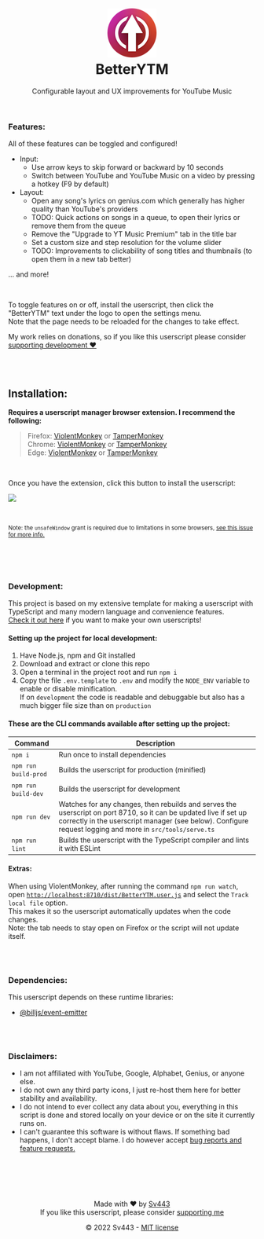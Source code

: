 <div style="text-align: center;" align="center">

<h1><img src="./assets/icon/icon.png" /><br>BetterYTM</h1>

Configurable layout and UX improvements for YouTube Music

</div>
<br>

### Features:
All of these features can be toggled and configured!
- Input:
  - Use arrow keys to skip forward or backward by 10 seconds
  - Switch between YouTube and YouTube Music on a video by pressing a hotkey (F9 by default) <!-- TODO: make configurable -->
- Layout:
  - Open any song's lyrics on genius.com which generally has higher quality than YouTube's providers
  - TODO: Quick actions on songs in a queue, to open their lyrics or remove them from the queue
  - Remove the "Upgrade to YT Music Premium" tab in the title bar
  - Set a custom size and step resolution for the volume slider
  - TODO: Improvements to clickability of song titles and thumbnails (to open them in a new tab better)
  
... and more!

<br>

To toggle features on or off, install the userscript, then click the "BetterYTM" text under the logo to open the settings menu.  
Note that the page needs to be reloaded for the changes to take effect.  
  
My work relies on donations, so if you like this userscript please consider [supporting development ❤️](https://github.com/sponsors/Sv443)

<br><br>

## Installation:
**Requires a userscript manager browser extension. I recommend the following:**
> Firefox: [ViolentMonkey](https://addons.mozilla.org/en-US/firefox/addon/violentmonkey/) or [TamperMonkey](https://addons.mozilla.org/en-US/firefox/addon/tampermonkey/)  
> Chrome: [ViolentMonkey](https://chrome.google.com/webstore/detail/violentmonkey/jinjaccalgkegednnccohejagnlnfdag) or [TamperMonkey](https://chrome.google.com/webstore/detail/tampermonkey/dhdgffkkebhmkfjojejmpbldmpobfkfo)  
> Edge: [ViolentMonkey](https://microsoftedge.microsoft.com/addons/detail/violentmonkey/eeagobfjdenkkddmbclomhiblgggliao?hl=en-GB&gl=DE) or [TamperMonkey](https://microsoftedge.microsoft.com/addons/detail/tampermonkey/iikmkjmpaadaobahmlepeloendndfphd)

<br>

Once you have the extension, click this button to install the userscript:  
  
<!-- <a href="https://github.com/Sv443/BetterYTM/raw/main/BetterYTM.user.js" target="_blank"><img src="https://img.shields.io/badge/Install-%E2%96%BA-039e10" height="24"></a> -->
<a href="https://github.com/Sv443/BetterYTM/raw/main/BetterYTM.user.js" target="_blank"><img src="https://img.shields.io/badge/Install-%E2%96%BA-039e10" height="24"></a>

<br>

<sub>

Note: the `unsafeWindow` grant is required due to limitations in some browsers, [see this issue for more info.](https://github.com/Sv443/BetterYTM/issues/18#show_issue)

</sub>

<br><br><br>

### Development:
This project is based on my extensive template for making a userscript with TypeScript and many modern language and convenience features.  
[Check it out here](https://github.com/Sv443/Userscript.ts) if you want to make your own userscripts!  
  
#### Setting up the project for local development:
1. Have Node.js, npm and Git installed
2. Download and extract or clone this repo
3. Open a terminal in the project root and run `npm i`
4. Copy the file `.env.template` to `.env` and modify the `NODE_ENV` variable to enable or disable minification.  
  If on `development` the code is readable and debuggable but also has a much bigger file size than on `production`

#### These are the CLI commands available after setting up the project:
| Command | Description |
| --- | --- |
| `npm i` | Run once to install dependencies |
| `npm run build-prod` | Builds the userscript for production (minified) |
| `npm run build-dev` | Builds the userscript for development |
| `npm run dev` | Watches for any changes, then rebuilds and serves the userscript on port 8710, so it can be updated live if set up correctly in the userscript manager (see below). Configure request logging and more in `src/tools/serve.ts` |
| `npm run lint` | Builds the userscript with the TypeScript compiler and lints it with ESLint |

#### Extras:
When using ViolentMonkey, after running the command `npm run watch`, open [`http://localhost:8710/dist/BetterYTM.user.js`](http://localhost:8710/dist/BetterYTM.user.js) and select the `Track local file` option.  
This makes it so the userscript automatically updates when the code changes.  
Note: the tab needs to stay open on Firefox or the script will not update itself.

<br><br>

### Dependencies:
This userscript depends on these runtime libraries:
- [@billjs/event-emitter](https://npmjs.org/package/@billjs/event-emitter)

<br><br>

### Disclaimers:
- I am not affiliated with YouTube, Google, Alphabet, Genius, or anyone else.
- I do not own any third party icons, I just re-host them here for better stability and availability.
- I do not intend to ever collect any data about you, everything in this script is done and stored locally on your device or on the site it currently runs on.
- I can't guarantee this software is without flaws. If something bad happens, I don't accept blame. I do however accept [bug reports and feature requests.](https://github.com/Sv443/BetterYTM/issues/new/choose)

<br><br><br><br>

<div align="center" style="text-align: center;">

Made with ❤️ by [Sv443](https://github.com/Sv443)  
If you like this userscript, please consider [supporting me](https://github.com/sponsors/Sv443)  
  
© 2022 Sv443 - [MIT license](./LICENSE.txt)

</div>
